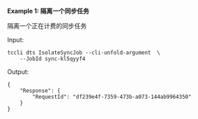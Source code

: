**Example 1: 隔离一个同步任务**

隔离一个正在计费的同步任务

Input: 

```
tccli dts IsolateSyncJob --cli-unfold-argument  \
    --JobId sync-kl5qyyf4
```

Output: 
```
{
    "Response": {
        "RequestId": "df239e4f-7359-473b-a073-144ab9964350"
    }
}
```

